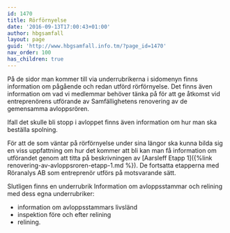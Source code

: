 ```yaml
---
id: 1470
title: Rörförnyelse
date: '2016-09-13T17:00:43+01:00'
author: hbgsamfall
layout: page
guid: 'http://www.hbgsamfall.info.tm/?page_id=1470'
nav_order: 100
has_children: true
---
```


På de sidor man kommer till via underrubrikerna i sidomenyn finns information om pågående och redan utförd rörförnyelse. Det finns även information om vad vi medlemmar behöver tänka på för att ge åtkomst vid entreprenörens utförande av Samfällighetens renovering av de gemensamma avloppsrören.

Ifall det skulle bli stopp i avloppet finns även information om hur man ska beställa spolning.

För att de som väntar på rörförnyelse under sina längor ska kunna bilda sig en viss uppfattning om hur det kommer att bli kan man få information om utförandet genom att titta på beskrivningen av [Aarsleff Etapp 1]({%link renovering-av-avloppsroren-etapp-1.md %}). De fortsatta etapperna med Röranalys AB som entreprenör utförs på motsvarande sätt.

Slutligen finns en underrubrik Information om avloppsstammar och relining med dess egna underrubriker:
- information om avloppsstammars livsländ
- inspektion före och efter relining
- relining.
